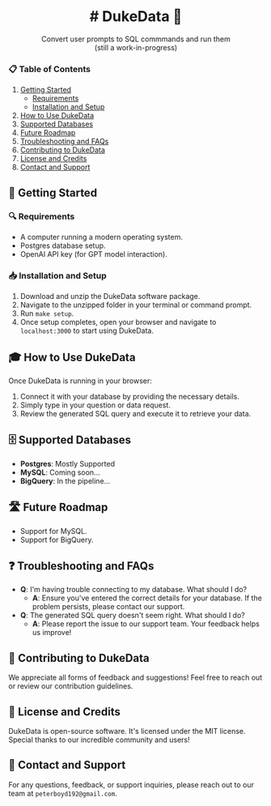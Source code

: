 <h1 align="center"># DukeData 📘</h1>

<center>Convert user prompts to SQL commmands and run them</center>
<center>(still a work-in-progress)</center>

### 📋 Table of Contents

1. [Getting Started](#getting-started)
    * [Requirements](#requirements)
    * [Installation and Setup](#installation)
2. [How to Use DukeData](#how-to-use-dukedata)
3. [Supported Databases](#supported-databases)
4. [Future Roadmap](#future-roadmap)
5. [Troubleshooting and FAQs](#troubleshooting-and-faqs)
6. [Contributing to DukeData](#contributing-to-dukedata)
7. [License and Credits](#license-and-credits)
8. [Contact and Support](#contact-and-support)

## 🚀 Getting Started <a name="getting-started"></a>

### 🔍 Requirements <a name="requirements"></a>

* A computer running a modern operating system.
* Postgres database setup.
* OpenAI API key (for GPT model interaction).

### 📥 Installation and Setup <a name="installation"></a>

1. Download and unzip the DukeData software package.
2. Navigate to the unzipped folder in your terminal or command prompt.
3. Run `make setup`.
4. Once setup completes, open your browser and navigate to `localhost:3000` to start using DukeData.

## 🎓 How to Use DukeData <a name="how-to-use-dukedata"></a>

Once DukeData is running in your browser:
1. Connect it with your database by providing the necessary details.
2. Simply type in your question or data request.
3. Review the generated SQL query and execute it to retrieve your data.

## 🗄️ Supported Databases <a name="supported-databases"></a>

* **Postgres**: Mostly Supported
* **MySQL**: Coming soon...
* **BigQuery**: In the pipeline...

## 🛣️ Future Roadmap <a name="future-roadmap"></a>

* Support for MySQL.
* Support for BigQuery.

## ❓ Troubleshooting and FAQs <a name="troubleshooting-and-faqs"></a>

* **Q**: I'm having trouble connecting to my database. What should I do?
  * **A**: Ensure you've entered the correct details for your database. If the problem persists, please contact our support.
* **Q**: The generated SQL query doesn't seem right. What should I do?
  * **A**: Please report the issue to our support team. Your feedback helps us improve!

## 💼 Contributing to DukeData <a name="contributing-to-dukedata"></a>

We appreciate all forms of feedback and suggestions! Feel free to reach out or review our contribution guidelines.

## 📜 License and Credits <a name="license-and-credits"></a>

DukeData is open-source software. It's licensed under the MIT license. Special thanks to our incredible community and users!

## 💌 Contact and Support <a name="contact-and-support"></a>

For any questions, feedback, or support inquiries, please reach out to our team at `peterboyd192@gmail.com`.

